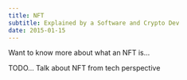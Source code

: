 ```yaml
---
title: NFT
subtitle: Explained by a Software and Crypto Dev
date: 2015-01-15
---
```


Want to know more about what an NFT is...
<!--​more​-->
TODO... Talk about NFT from tech perspective